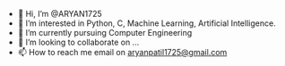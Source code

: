 - 👋 Hi, I’m @ARYAN1725
- 👀 I’m interested in Python, C, Machine Learning, Artificial Intelligence.
- 🌱 I’m currently pursuing Computer Engineering
- 💞️ I’m looking to collaborate on ...
- 📫 How to reach me email on aryanpatil1725@gmail.com

<!---
ARYAN1725/ARYAN1725 is a ✨ special ✨ repository because its `README.md` (this file) appears on your GitHub profile.
You can click the Preview link to take a look at your changes.
--->
